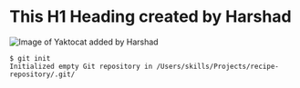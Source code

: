 # This H1 Heading created by Harshad
![Image of Yaktocat added by Harshad](https://octodex.github.com/images/yaktocat.png)
```
$ git init
Initialized empty Git repository in /Users/skills/Projects/recipe-repository/.git/
```
